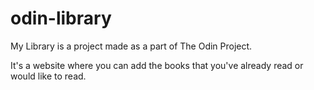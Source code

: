 # odin-library

My Library is a project made as a part of The Odin Project.

It's a website where you can add the books that you've already read or would like to read.